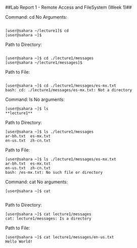 ##Lab Report 1 - Remote Access and FileSystem (Week 1)##

Command: cd
No Arguments:
```shell

[user@sahara ~/lecture1]$ cd
[user@sahara ~]$ 

```

Path to Directory:
```shell

[user@sahara ~]$ cd ./lecture1/messages
[user@sahara ~/lecture1/messages]$ 

```
Path to File:

```shell

[user@sahara ~]$ cd ./lecture1/messages/es-mx.txt
bash: cd: ./lecture1/messages/es-mx.txt: Not a directory

```
Command: ls
No arguments:

```shell
[user@sahara ~]$ ls
**lecture1**
```
Path to Directory:

```shell
[user@sahara ~]$ ls ./lecture1/messages
ar-bh.txt  es-mx.txt
en-us.txt  zh-cn.txt
```
Path to File:

```shell
[user@sahara ~]$ ls ./lecture1/messages/es-mx.txt
ar-bh.txt  es-mx.txt
en-us.txt  zh-cn.txt
bash: /es-mx.txt: No such file or directory
```
Command: cat
No arguments:

```shell
[user@sahara ~]$ cat


```
Path to Directory:

```shell
[user@sahara ~]$ cat lecture1/messages
cat: lecture1/messages: Is a directory
```

Path to File:

```shell
[user@sahara ~]$ cat lecture1/messages/en-us.txt
Hello World!
```

